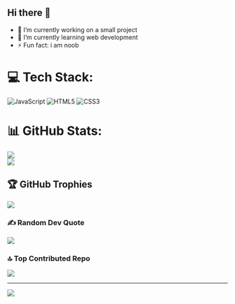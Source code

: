 ## Hi there 👋

<!--
**therajco/therajco** is a ✨ _special_ ✨ repository because its `README.md` (this file) appears on your GitHub profile.

Here are some ideas to get you started: -->

- 🔭 I’m currently working on a small project
- 🌱 I’m currently learning web development
- ⚡ Fun fact: i am noob




# 💻 Tech Stack:
![JavaScript](https://img.shields.io/badge/javascript-%23323330.svg?style=for-the-badge&logo=javascript&logoColor=%23F7DF1E) ![HTML5](https://img.shields.io/badge/html5-%23E34F26.svg?style=for-the-badge&logo=html5&logoColor=white) ![CSS3](https://img.shields.io/badge/css3-%231572B6.svg?style=for-the-badge&logo=css3&logoColor=white)
# 📊 GitHub Stats:
![](https://github-readme-stats.vercel.app/api?username=therajco&theme=dark&hide_border=false&include_all_commits=false&count_private=false)<br/>
![](https://github-readme-streak-stats.herokuapp.com/?user=therajco&theme=dark&hide_border=false)<br/>

## 🏆 GitHub Trophies
![](https://github-profile-trophy.vercel.app/?username=therajco&theme=radical&no-frame=false&no-bg=true&margin-w=4)

### ✍️ Random Dev Quote
![](https://quotes-github-readme.vercel.app/api?type=horizontal&theme=light)

### 🔝 Top Contributed Repo
![](https://github-contributor-stats.vercel.app/api?username=therajco&limit=5&theme=dark&combine_all_yearly_contributions=true)

---
[![](https://visitcount.itsvg.in/api?id=therajco&icon=0&color=0)](https://visitcount.itsvg.in)

<!-- Proudly created with GPRM ( https://gprm.itsvg.in ) -->
